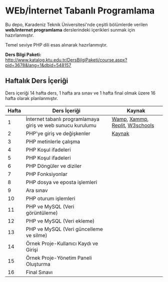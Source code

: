 # WEb/İnternet Tabanlı Programlama

Bu depo, Karadeniz Teknik Üniversitesi'nde çeşitli bölümlerde verilen **web/internet programlama** derslerindeki içerikleri sunmak için hazırlanmıştır.

Temel seviye PHP dili esas alınarak hazırlanmıştır.

**Ders Bilgi Paketi:**
http://www.katalog.ktu.edu.tr/DersBilgiPaketi/course.aspx?pid=3678&lang=1&dbid=548157

## Haftalık Ders İçeriği
Ders içeriği 14 hafta ders, 1 hafta ara sınav ve 1 hafta final olmak üzere 16 hafta olarak planlanmıştır.

| Hafta | Ders İçeriği                                                  | Kaynak    |
| ----- | ------------                                                  | ------    |
| 1     | İnternet tabanlı programlamaya giriş ve web sunucu kurulumu   | [Wamp][1], [Xammp][2], [Replit][3], [W3schools][4] |
| 2     | PHP'ye giriş ve değişkenler                                   | [Kaynak][5] |
| 3     | PHP metinlerle çalışma                                        |   |
| 4     | PHP Koşul ifadeleri                                           |   |
| 5     | PHP Koşul ifadeleri                                           |   |
| 6     | PHP Döngüler ve diziler                                       |   |
| 7     | PHP Fonksiyonlar                                              |   |
| 8     | PHP dosya ve eposta işlemleri                                 |   |
| 9     | Ara sınav                                                     |   |
| 10    | PHP oturum işlemleri                                          |   |
| 11    | PHP ve MySQL (Veri görüntüleme)                               |   |
| 12    | PHP ve MySQL (Veri ekleme)                                    |   |
| 13    | PHP ve MySQL (Veri güncelleme ve silme)                       |   |
| 14    | Örnek Proje-Kullanıcı Kaydı ve Girişi                         |   |
| 15    | Örnek Proje-Yönetim Paneli Oluşturma                          |   |
| 16    | Final Sınavı                                                  |   |


[1]: https://www.wampserver.com/en/
[2]: https://www.apachefriends.org/tr/index.html
[3]: https://replit.com
[4]: https://www.w3schools.com/
[5]: https://www.w3schools.com/php/php_variables.asp